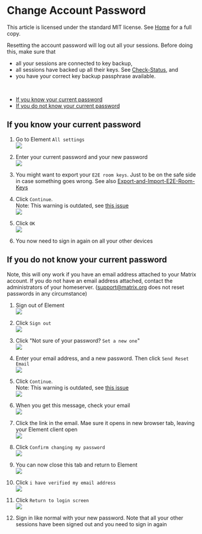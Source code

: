 # Change Account Password <!-- omit in toc -->

This article is licensed under the standard MIT license. See [Home](index.md) for a full copy.

Resetting the account password will log out all your sessions. Before doing this, make sure that
* all your sessions are connected to key backup,
* all sessions have backed up all their keys. See [Check-Status](Check-Status.md), and
* you have your correct key backup passphrase available.

<br />

- [If you know your current password](#if-you-know-your-current-password)
- [If you do not know your current password](#if-you-do-not-know-your-current-password)

## If you know your current password

1. Go to Element `All settings`  
![](images/Screen%20Shot%202020-09-17%20at%205.24.15%20PM.png)

1. Enter your current password and your new password  
![](images/Screen%20Shot%202020-09-17%20at%205.26.13%20PM.png)

1. You might want to export your `E2E room keys`. Just to be on the safe side in case something goes wrong. See also [Export-and-Import-E2E-Room-Keys](Export-and-Import-E2E-Room-Keys.md)

2. Click `Continue`.  
Note: This warning is outdated, see [this issue](https://github.com/vector-im/element-web/issues/15226)  
![](images/Screen%20Shot%202020-09-17%20at%205.28.52%20PM.png)

1. Click `OK`  
![](images/Screen%20Shot%202020-09-17%20at%205.31.01%20PM.png)

1. You now need to sign in again on all your other devices

## If you do not know your current password

Note, this will ony work if you have an email address attached to your Matrix account. If you do not have an email address attached, contact the administrators of your homeserver. (support@matrix.org does not reset passwords in any circumstance)

1. Sign out of Element  
![](images/Screen%20Shot%202020-10-26%20at%2012.32.36%20PM.png)

1. Click `Sign out`  
![](images/Screen%20Shot%202020-10-26%20at%2012.15.05%20PM.png)

1. Click "Not sure of your password? `Set a new one`"  
![](images/Screen%20Shot%202020-10-26%20at%2012.15.56%20PM.png)

1. Enter your email address, and a new password. Then click `Send Reset Email`  
![](images/Screen%20Shot%202020-10-26%20at%2012.20.13%20PM.png)

1. Click `Continue`.  
Note: This warning is outdated, see [this issue](https://github.com/vector-im/element-web/issues/15226)  
![](images/Screen%20Shot%202020-10-26%20at%2012.33.47%20PM.png)

1. When you get this message, check your email  
![](images/Screen%20Shot%202020-10-26%20at%2012.22.21%20PM.png)

1. Click the link in the email. Mae sure it opens in  new browser tab, leaving your Element client open  
![](images/Screen%20Shot%202020-10-26%20at%2012.23.42%20PM.png)

1. Click `Confirm changing my password`  
![](images/Screen%20Shot%202020-10-26%20at%2012.26.36%20PM.png)

1. You can now close this tab and return to Element  
![](images/Screen%20Shot%202020-10-26%20at%2012.27.21%20PM.png)

1. Click `i have verified my email address`  
![](images/Screen%20Shot%202020-10-26%20at%2012.22.21%20PM.png)

1. Click `Return to login screen`  
![](images/Screen%20Shot%202020-10-26%20at%2012.28.38%20PM.png)

1. Sign in like normal with your new password. Note that all your other sessions have been signed out and you need to sign in again
